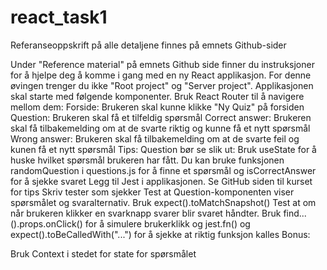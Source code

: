 # react_task1
Referanseoppskrift på alle detaljene finnes på emnets Github-sider

Under "Reference material" på emnets Github side finner du instruksjoner for å hjelpe deg å komme i gang med en ny React applikasjon. For denne øvingen trenger du ikke "Root project" og "Server project".
Applikasjonen skal starte med følgende komponenter. Bruk React Router til å navigere mellom dem:
Forside: Brukeren skal kunne klikke "Ny Quiz" på forsiden
Question: Brukeren skal få et tilfeldig spørsmål
Correct answer: Brukeren skal få tilbakemelding om at de svarte riktig og kunne få et nytt spørsmål
Wrong answer: Brukeren skal få tilbakemelding om at de svarte feil og kunen få et nytt spørsmål
Tips: Question bør se slik ut: <Question question={} onAnswer={handleAnswer} />
Bruk useState for å huske hvilket spørsmål brukeren har fått. Du kan bruke funksjonen randomQuestion i questions.js for å finne et spørsmål og isCorrectAnswer for å sjekke svaret
Legg til Jest i applikasjonen. Se GitHub siden til kurset for tips
Skriv tester som sjekker
Test at Question-komponenten viser spørsmålet og svaralternativ. Bruk expect().toMatchSnapshot()
Test at om når brukeren klikker en svarknapp svarer blir svaret håndter. Bruk find...().props.onClick() for å simulere brukerklikk og jest.fn() og expect(<mock>).toBeCalledWith("...") for å sjekke at riktig funksjon kalles
Bonus:

Bruk Context i stedet for state for spørsmålet
